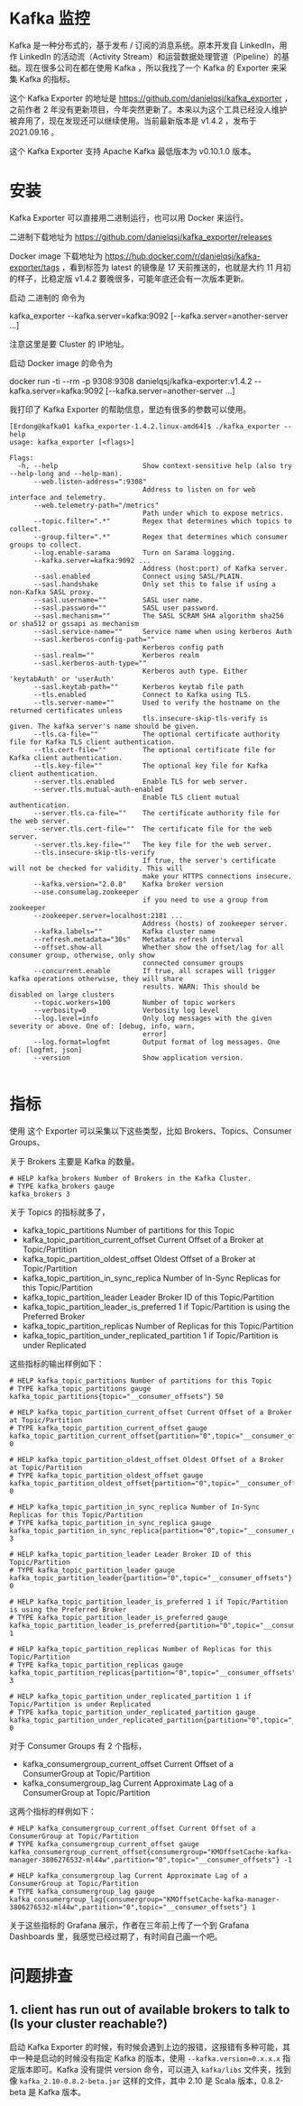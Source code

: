 # Kafka 监控

Kafka 是一种分布式的，基于发布 / 订阅的消息系统。原本开发自 LinkedIn，用作 LinkedIn 的活动流（Activity Stream）和运营数据处理管道（Pipeline）的基础。现在很多公司在都在使用 Kafka ，所以我找了一个 Kafka 的 Exporter 来采集 Kafka 的指标。

这个 Kafka  Exporter 的地址是 https://github.com/danielqsj/kafka_exporter ，之前作者 2 年没有更新项目，今年突然更新了。本来以为这个工具已经没人维护被弃用了，现在发现还可以继续使用。当前最新版本是 v1.4.2 ，发布于 2021.09.16 。

这个 Kafka Exporter 支持 Apache Kafka 最低版本为 v0.10.1.0 版本。

# 安装

Kafka Exporter 可以直接用二进制运行，也可以用 Docker 来运行。

二进制下载地址为 https://github.com/danielqsj/kafka_exporter/releases 

Docker image 下载地址为 https://hub.docker.com/r/danielqsj/kafka-exporter/tags ，看到标签为 latest 的镜像是 17 天前推送的，也就是大约 11 月初的样子，比稳定版 v1.4.2 要晚很多，可能年底还会有一次版本更新。

启动 二进制的 命令为 

kafka_exporter --kafka.server=kafka:9092 [--kafka.server=another-server ...]


注意这里是要 Cluster 的 IP地址。

启动 Docker image 的命令为

docker run -ti --rm -p 9308:9308 danielqsj/kafka-exporter:v1.4.2 --kafka.server=kafka:9092 [--kafka.server=another-server ...]

我打印了 Kafka Exporter 的帮助信息，里边有很多的参数可以使用。

```
[Erdong@kafka01 kafka_exporter-1.4.2.linux-amd64]$ ./kafka_exporter --help
usage: kafka_exporter [<flags>]

Flags:
  -h, --help                     Show context-sensitive help (also try --help-long and --help-man).
      --web.listen-address=":9308"
                                 Address to listen on for web interface and telemetry.
      --web.telemetry-path="/metrics"
                                 Path under which to expose metrics.
      --topic.filter=".*"        Regex that determines which topics to collect.
      --group.filter=".*"        Regex that determines which consumer groups to collect.
      --log.enable-sarama        Turn on Sarama logging.
      --kafka.server=kafka:9092 ...
                                 Address (host:port) of Kafka server.
      --sasl.enabled             Connect using SASL/PLAIN.
      --sasl.handshake           Only set this to false if using a non-Kafka SASL proxy.
      --sasl.username=""         SASL user name.
      --sasl.password=""         SASL user password.
      --sasl.mechanism=""        The SASL SCRAM SHA algorithm sha256 or sha512 or gssapi as mechanism
      --sasl.service-name=""     Service name when using kerberos Auth
      --sasl.kerberos-config-path=""
                                 Kerberos config path
      --sasl.realm=""            Kerberos realm
      --sasl.kerberos-auth-type=""
                                 Kerberos auth type. Either 'keytabAuth' or 'userAuth'
      --sasl.keytab-path=""      Kerberos keytab file path
      --tls.enabled              Connect to Kafka using TLS.
      --tls.server-name=""       Used to verify the hostname on the returned certificates unless
                                 tls.insecure-skip-tls-verify is given. The kafka server's name should be given.
      --tls.ca-file=""           The optional certificate authority file for Kafka TLS client authentication.
      --tls.cert-file=""         The optional certificate file for Kafka client authentication.
      --tls.key-file=""          The optional key file for Kafka client authentication.
      --server.tls.enabled       Enable TLS for web server.
      --server.tls.mutual-auth-enabled
                                 Enable TLS client mutual authentication.
      --server.tls.ca-file=""    The certificate authority file for the web server.
      --server.tls.cert-file=""  The certificate file for the web server.
      --server.tls.key-file=""   The key file for the web server.
      --tls.insecure-skip-tls-verify
                                 If true, the server's certificate will not be checked for validity. This will
                                 make your HTTPS connections insecure.
      --kafka.version="2.0.0"    Kafka broker version
      --use.consumelag.zookeeper
                                 if you need to use a group from zookeeper
      --zookeeper.server=localhost:2181 ...
                                 Address (hosts) of zookeeper server.
      --kafka.labels=""          Kafka cluster name
      --refresh.metadata="30s"   Metadata refresh interval
      --offset.show-all          Whether show the offset/lag for all consumer group, otherwise, only show
                                 connected consumer groups
      --concurrent.enable        If true, all scrapes will trigger kafka operations otherwise, they will share
                                 results. WARN: This should be disabled on large clusters
      --topic.workers=100        Number of topic workers
      --verbosity=0              Verbosity log level
      --log.level=info           Only log messages with the given severity or above. One of: [debug, info, warn,
                                 error]
      --log.format=logfmt        Output format of log messages. One of: [logfmt, json]
      --version                  Show application version.


```

# 指标

使用 这个 Exporter 可以采集以下这些类型，比如 Brokers、Topics、Consumer Groups、


关于 Brokers 主要是 Kafka 的数量。

```
# HELP kafka_brokers Number of Brokers in the Kafka Cluster.
# TYPE kafka_brokers gauge
kafka_brokers 3
```

关于 Topics 的指标就多了，


* kafka_topic_partitions	Number of partitions for this Topic
* kafka_topic_partition_current_offset	Current Offset of a Broker at Topic/Partition
* kafka_topic_partition_oldest_offset	Oldest Offset of a Broker at Topic/Partition
* kafka_topic_partition_in_sync_replica	Number of In-Sync Replicas for this Topic/Partition
* kafka_topic_partition_leader	Leader Broker ID of this Topic/Partition
* kafka_topic_partition_leader_is_preferred	1 if Topic/Partition is using the Preferred Broker
* kafka_topic_partition_replicas	Number of Replicas for this Topic/Partition
* kafka_topic_partition_under_replicated_partition	1 if Topic/Partition is under Replicated

这些指标的输出样例如下：

```
# HELP kafka_topic_partitions Number of partitions for this Topic
# TYPE kafka_topic_partitions gauge
kafka_topic_partitions{topic="__consumer_offsets"} 50

# HELP kafka_topic_partition_current_offset Current Offset of a Broker at Topic/Partition
# TYPE kafka_topic_partition_current_offset gauge
kafka_topic_partition_current_offset{partition="0",topic="__consumer_offsets"} 0

# HELP kafka_topic_partition_oldest_offset Oldest Offset of a Broker at Topic/Partition
# TYPE kafka_topic_partition_oldest_offset gauge
kafka_topic_partition_oldest_offset{partition="0",topic="__consumer_offsets"} 0

# HELP kafka_topic_partition_in_sync_replica Number of In-Sync Replicas for this Topic/Partition
# TYPE kafka_topic_partition_in_sync_replica gauge
kafka_topic_partition_in_sync_replica{partition="0",topic="__consumer_offsets"} 3

# HELP kafka_topic_partition_leader Leader Broker ID of this Topic/Partition
# TYPE kafka_topic_partition_leader gauge
kafka_topic_partition_leader{partition="0",topic="__consumer_offsets"} 0

# HELP kafka_topic_partition_leader_is_preferred 1 if Topic/Partition is using the Preferred Broker
# TYPE kafka_topic_partition_leader_is_preferred gauge
kafka_topic_partition_leader_is_preferred{partition="0",topic="__consumer_offsets"} 1

# HELP kafka_topic_partition_replicas Number of Replicas for this Topic/Partition
# TYPE kafka_topic_partition_replicas gauge
kafka_topic_partition_replicas{partition="0",topic="__consumer_offsets"} 3

# HELP kafka_topic_partition_under_replicated_partition 1 if Topic/Partition is under Replicated
# TYPE kafka_topic_partition_under_replicated_partition gauge
kafka_topic_partition_under_replicated_partition{partition="0",topic="__consumer_offsets"} 0
```


对于 Consumer Groups 有 2 个指标，

* kafka_consumergroup_current_offset	Current Offset of a ConsumerGroup at Topic/Partition
* kafka_consumergroup_lag	Current Approximate Lag of a ConsumerGroup at Topic/Partition


这两个指标的样例如下：

```
# HELP kafka_consumergroup_current_offset Current Offset of a ConsumerGroup at Topic/Partition
# TYPE kafka_consumergroup_current_offset gauge
kafka_consumergroup_current_offset{consumergroup="KMOffsetCache-kafka-manager-3806276532-ml44w",partition="0",topic="__consumer_offsets"} -1

# HELP kafka_consumergroup_lag Current Approximate Lag of a ConsumerGroup at Topic/Partition
# TYPE kafka_consumergroup_lag gauge
kafka_consumergroup_lag{consumergroup="KMOffsetCache-kafka-manager-3806276532-ml44w",partition="0",topic="__consumer_offsets"} 1

```


关于这些指标的 Grafana 展示，作者在三年前上传了一个到 Grafana Dashboards 里，我感觉已经过期了，有时间自己画一个吧。

# 问题排查

## 1. client has run out of available brokers to talk to (Is your cluster reachable?)

启动 Kafka Exporter 的时候，有时候会遇到上边的报错，这报错有多种可能，其中一种是启动的时候没有指定 Kafka  的版本，使用 `--kafka.version=0.x.x.x` 指定版本即可。Kafka 没有提供 version 命令，可以进入 `kafka/libs` 文件夹，找到像 `kafka_2.10-0.8.2-beta.jar` 这样的文件，其中 2.10 是 Scala 版本，0.8.2-beta 是 Kafka 版本。